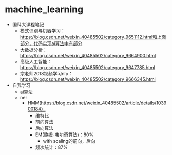 # machine_learning
* 国科大课程笔记
	* 模式识别与机器学习：https://blog.csdn.net/weixin_40485502/category_9651112.html和上面部分，代码实现ai算法中有部分
	* 大数据分析：https://blog.csdn.net/weixin_40485502/category_9664900.html
	* 高级人工智能：https://blog.csdn.net/weixin_40485502/category_9647785.html
	* 宗老师2018视频学习nlp：https://blog.csdn.net/weixin_40485502/category_9666345.html
* 自我学习
	* ai算法
	* ner
		* HMM(https://blog.csdn.net/weixin_40485502/article/details/103900184）
			* 维特比
			* 前向算法
			* 后向算法
			* EM(鲍姆-韦尔奇算法)：80%
				* with scaling的前向，后向
			* 频次统计：87%
